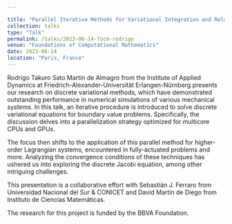 ```yaml
---

title: "Parallel Iterative Methods for Variational Integration and Related Problems"
collection: talks
type: "Talk"
permalink: /talks/2023-06-14-focm-rodrigo
venue: "Foundations of Computational Mathematics"
date: 2023-06-14
location: "Paris, France"
---
```


Rodrigo Takuro Sato Martín de Almagro from the Institute of Applied Dynamics at Friedrich-Alexander-Universität Erlangen-Nürnberg presents our research on discrete variational methods, which have demonstrated outstanding performance in numerical simulations of various mechanical systems. In this talk, an iterative procedure is introduced to solve discrete variational equations for boundary value problems. Specifically, the discussion delves into a parallelization strategy optimized for multicore CPUs and GPUs.

The focus then shifts to the application of this parallel method for higher-order Lagrangian systems, encountered in fully-actuated problems and more. Analyzing the convergence conditions of these techniques has ushered us into exploring the discrete Jacobi equation, among other intriguing challenges.

This presentation is a collaborative effort with Sebastián J. Ferraro from Universidad Nacional del Sur & CONICET and David Martín de Diego from Instituto de Ciencias Matemáticas.

The research for this project is funded by the BBVA Foundation.
